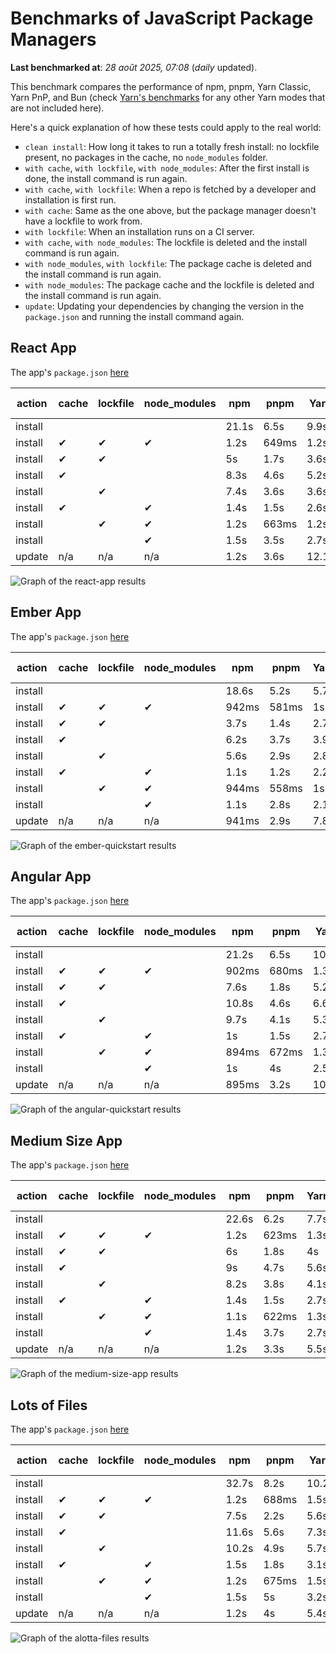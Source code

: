 # Benchmarks of JavaScript Package Managers

**Last benchmarked at**: _28 août 2025, 07:08_ (_daily_ updated).

This benchmark compares the performance of npm, pnpm, Yarn Classic, Yarn PnP, and Bun (check [Yarn's benchmarks](https://yarnpkg.com/benchmarks) for any other Yarn modes that are not included here).

Here's a quick explanation of how these tests could apply to the real world:

- `clean install`: How long it takes to run a totally fresh install: no lockfile present, no packages in the cache, no `node_modules` folder.
- `with cache`, `with lockfile`, `with node_modules`: After the first install is done, the install command is run again.
- `with cache`, `with lockfile`: When a repo is fetched by a developer and installation is first run.
- `with cache`: Same as the one above, but the package manager doesn't have a lockfile to work from.
- `with lockfile`: When an installation runs on a CI server.
- `with cache`, `with node_modules`: The lockfile is deleted and the install command is run again.
- `with node_modules`, `with lockfile`: The package cache is deleted and the install command is run again.
- `with node_modules`: The package cache and the lockfile is deleted and the install command is run again.
- `update`: Updating your dependencies by changing the version in the `package.json` and running the install command again.

## React App

The app's `package.json` [here](./fixtures/react-app/package.json)

| action  | cache | lockfile | node_modules| npm | pnpm | Yarn | Yarn PnP | Bun |
| ---     | ---   | ---      | ---         | --- | ---  | ---  | ---      | --- |
| install |       |          |             | 21.1s | 6.5s | 9.9s | 2.8s | 1.7s |
| install | ✔     | ✔        | ✔           | 1.2s | 649ms | 1.2s | n/a | 35ms |
| install | ✔     | ✔        |             | 5s | 1.7s | 3.6s | 983ms | 449ms |
| install | ✔     |          |             | 8.3s | 4.6s | 5.2s | 2.4s | 420ms |
| install |       | ✔        |             | 7.4s | 3.6s | 3.6s | 982ms | 419ms |
| install | ✔     |          | ✔           | 1.4s | 1.5s | 2.6s | n/a | 33ms |
| install |       | ✔        | ✔           | 1.2s | 663ms | 1.2s | n/a | 30ms |
| install |       |          | ✔           | 1.5s | 3.5s | 2.7s | n/a | 31ms |
| update  | n/a | n/a | n/a | 1.2s | 3.6s | 12.1s | 3.2s | 34ms |

<img alt="Graph of the react-app results" src="results/img/react-app.svg" />

## Ember App

The app's `package.json` [here](./fixtures/ember-quickstart/package.json)

| action  | cache | lockfile | node_modules| npm | pnpm | Yarn | Yarn PnP | Bun |
| ---     | ---   | ---      | ---         | --- | ---  | ---  | ---      | --- |
| install |       |          |             | 18.6s | 5.2s | 5.7s | 2.3s | 1.3s |
| install | ✔     | ✔        | ✔           | 942ms | 581ms | 1s | n/a | 26ms |
| install | ✔     | ✔        |             | 3.7s | 1.4s | 2.7s | 873ms | 323ms |
| install | ✔     |          |             | 6.2s | 3.7s | 3.9s | 2s | 325ms |
| install |       | ✔        |             | 5.6s | 2.9s | 2.8s | 868ms | 329ms |
| install | ✔     |          | ✔           | 1.1s | 1.2s | 2.2s | n/a | 26ms |
| install |       | ✔        | ✔           | 944ms | 558ms | 1s | n/a | 24ms |
| install |       |          | ✔           | 1.1s | 2.8s | 2.1s | n/a | 24ms |
| update  | n/a | n/a | n/a | 941ms | 2.9s | 7.8s | 2.9s | 26ms |

<img alt="Graph of the ember-quickstart results" src="results/img/ember-quickstart.svg" />

## Angular App

The app's `package.json` [here](./fixtures/angular-quickstart/package.json)

| action  | cache | lockfile | node_modules| npm | pnpm | Yarn | Yarn PnP | Bun |
| ---     | ---   | ---      | ---         | --- | ---  | ---  | ---      | --- |
| install |       |          |             | 21.2s | 6.5s | 10.8s | 2.8s | 1.8s |
| install | ✔     | ✔        | ✔           | 902ms | 680ms | 1.3s | n/a | 28ms |
| install | ✔     | ✔        |             | 7.6s | 1.8s | 5.2s | 1.2s | 822ms |
| install | ✔     |          |             | 10.8s | 4.6s | 6.6s | 2.3s | 809ms |
| install |       | ✔        |             | 9.7s | 4.1s | 5.3s | 1.2s | 807ms |
| install | ✔     |          | ✔           | 1s | 1.5s | 2.7s | n/a | 28ms |
| install |       | ✔        | ✔           | 894ms | 672ms | 1.3s | n/a | 26ms |
| install |       |          | ✔           | 1s | 4s | 2.5s | n/a | 26ms |
| update  | n/a | n/a | n/a | 895ms | 3.2s | 10.3s | 2.8s | 33ms |

<img alt="Graph of the angular-quickstart results" src="results/img/angular-quickstart.svg" />

## Medium Size App

The app's `package.json` [here](./fixtures/medium-size-app/package.json)

| action  | cache | lockfile | node_modules| npm | pnpm | Yarn | Yarn PnP | Bun |
| ---     | ---   | ---      | ---         | --- | ---  | ---  | ---      | --- |
| install |       |          |             | 22.6s | 6.2s | 7.7s | 3s | 1.3s |
| install | ✔     | ✔        | ✔           | 1.2s | 623ms | 1.3s | n/a | 31ms |
| install | ✔     | ✔        |             | 6s | 1.8s | 4s | 1.1s | 466ms |
| install | ✔     |          |             | 9s | 4.7s | 5.6s | 2.5s | 464ms |
| install |       | ✔        |             | 8.2s | 3.8s | 4.1s | 1.1s | 450ms |
| install | ✔     |          | ✔           | 1.4s | 1.5s | 2.7s | n/a | 30ms |
| install |       | ✔        | ✔           | 1.1s | 622ms | 1.3s | n/a | 27ms |
| install |       |          | ✔           | 1.4s | 3.7s | 2.7s | n/a | 27ms |
| update  | n/a | n/a | n/a | 1.2s | 3.3s | 5.5s | 2.3s | 37ms |

<img alt="Graph of the medium-size-app results" src="results/img/medium-size-app.svg" />

## Lots of Files

The app's `package.json` [here](./fixtures/alotta-files/package.json)

| action  | cache | lockfile | node_modules| npm | pnpm | Yarn | Yarn PnP | Bun |
| ---     | ---   | ---      | ---         | --- | ---  | ---  | ---      | --- |
| install |       |          |             | 32.7s | 8.2s | 10.2s | 3.5s | 1.8s |
| install | ✔     | ✔        | ✔           | 1.2s | 688ms | 1.5s | n/a | 39ms |
| install | ✔     | ✔        |             | 7.5s | 2.2s | 5.6s | 1.3s | 702ms |
| install | ✔     |          |             | 11.6s | 5.6s | 7.3s | 2.9s | 700ms |
| install |       | ✔        |             | 10.2s | 4.9s | 5.7s | 1.3s | 697ms |
| install | ✔     |          | ✔           | 1.5s | 1.8s | 3.1s | n/a | 39ms |
| install |       | ✔        | ✔           | 1.2s | 675ms | 1.5s | n/a | 35ms |
| install |       |          | ✔           | 1.5s | 5s | 3.2s | n/a | 35ms |
| update  | n/a | n/a | n/a | 1.2s | 4s | 5.4s | 3s | 118ms |

<img alt="Graph of the alotta-files results" src="results/img/alotta-files.svg" />